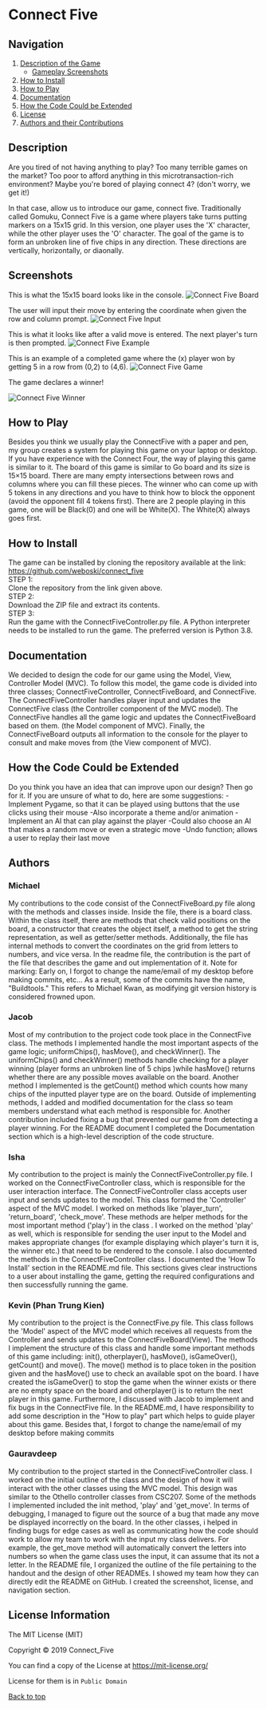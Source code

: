# Connect Five

## Navigation 
<a name="top"></a> 
1. [Description of the Game](#description) 
    - [Gameplay Screenshots](#screenshots) 
2. [How to Install](#install) 
3. [How to Play](#play) 
4. [Documentation](#doc) 
5. [How the Code Could be Extended](#codeExtension)
6. [License](#license)
7. [Authors and their Contributions](#authors) 


## Description 
<a name="description"></a>
Are you tired of not having anything to play?
Too many terrible games on the market?
Too poor to afford anything in this microtransaction-rich environment?
Maybe you're bored of playing connect 4? (don't worry, we get it!)

In that case, allow us to introduce our game, connect five.
Traditionally called Gomuku, Connect Five is a game where players take turns putting markers 
on a 15x15 grid. In this version, one player uses the 'X' character, while the other player
uses the 'O' character.
The goal of the game is to form an unbroken line of five chips in any direction. 
These directions are vertically, horizontally, or diaonally.
## Screenshots 
<a name="screenshots"></a> 
This is what the 15x15 board looks like in the console.
![Connect Five Board](https://user-images.githubusercontent.com/38819226/70185797-7f138280-16b8-11ea-9f58-ebba53fec10d.png)

The user will input their move by entering the coordinate when given the row and column prompt. 
![Connect Five Input](https://user-images.githubusercontent.com/38819226/70185893-b08c4e00-16b8-11ea-8d23-d771afa3d5cb.png)

This is what it looks like after a valid move is entered. The next player's turn is then prompted. 
![Connect Five Example](https://user-images.githubusercontent.com/38819226/70185941-cbf75900-16b8-11ea-8bc7-0e87e33d4afd.png)

This is an example of a completed game where the (x) player won by getting 5 in a row from (0,2) to (4,6).
![Connect Five Game](https://user-images.githubusercontent.com/38819226/70185990-e598a080-16b8-11ea-8620-f6224a24529e.png)

The game declares a winner!

![Connect Five Winner](https://user-images.githubusercontent.com/38819226/70186021-f21cf900-16b8-11ea-8e57-08826016a3f6.png)

## How to Play 
<a name="play"></a> 
<a name="kevin"></a>
Besides you think we usually play the ConnectFive with a paper and pen, my group creates a system for playing this game on your laptop or desktop. If you have experience with the Connect Four, the way of playing this game is similar to it. The board of this game is similar to Go board and its size is 15×15 board. There are many empty intersections between rows and columns where you can fill these pieces. The winner who can come up with 5 tokens in any directions and you have to think how to block the opponent (avoid the opponent fill 4 tokens first). There are 2 people playing in this game, one will be Black(0) and one will be White(X). The White(X) always goes first. 
## How to Install 
<a name="install"></a>
The game can be installed by cloning the repository available at the link:<br/>
https://github.com/weboski/connect_five<br/>
STEP 1:<br/>
Clone the repository from the link given above.<br/>
STEP 2:<br/>
Download the ZIP file and extract its contents.<br/>
STEP 3:<br/>
Run the game with the ConnectFiveController.py file. A Python interpreter needs to be installed to run the game. The preferred version is Python 3.8.
## Documentation 
<a name="doc"></a> 
We decided to design the code for our game using the Model, View, Controller Model (MVC). To follow this model, the game code is divided into three classes; ConnectFiveController, ConnectFiveBoard, and ConnectFive. The ConnectFiveController handles player input and updates the ConnectFive class (the Controller component of the MVC model). The ConnectFive handles all the game logic and updates the ConnectFiveBoard based on them. (the Model component of MVC). Finally, the ConnectFiveBoard outputs all information to the console for the player to consult and make moves from (the View component of MVC).
## How the Code Could be Extended
<a name = "codeExtention"></a>
Do you think you have an idea that can improve upon our design? Then go for it. If you are unsure of what to do, here are some suggestions:
-Implement Pygame, so that it can be played using buttons that the use clicks using their mouse
    -Also incorporate a theme and/or animation
-Implement an AI that can play against the player
    -Could also choose an AI that makes a random move or even a strategic move
-Undo function; allows a user to replay their last move
## Authors 
<a name="authors"></a> 
### Michael
<a name = "Michael"></a>
My contributions to the code consist of the ConnectFiveBoard.py file along with the methods and classes inside.
Inside the file, there is a board class. Within the class itself, there are methods that check valid positions on the board, a constructor that
creates the object itself, a method to get the string representation, as well as getter/setter methods. Additionally, the file has internal methods to
convert the coordinates on the grid from letters to numbers, and vice versa. In the readme file,
the contribution is the part of the file that describes the game and out implementation of it.
Note for marking: Early on, I forgot to change the name/email of my desktop before making commits, etc...
                  As a result, some of the commits have the name, "Buildtools." This refers to Michael Kwan, as modifying git version history is
                  considered frowned upon.

### Jacob
Most of my contribution to the project code took place in the ConnectFive class. The methods I implemented handle the most important aspects of the game logic; uniformChips(), hasMove(), and checkWinner(). The uniformChips() and checkWinner() methods handle checking for a player winning (player forms an unbroken line of 5 chips )while hasMove() returns whether there are any possible moves available on the board. Another method I implemented is the getCount() method which counts how many chips of the inputted player type are on the board. Outside of implementing methods, I added and modified documentation for the class so team members understand what each method is responsible for. Another contribution included fixing a bug that prevented our game from detecting a player winning. For the README document I completed the Documentation section which is a high-level description of the code structure.


### Isha
My contribution to the project is mainly the ConnectFiveController.py file. I worked on the ConnectFiveController class, which is responsible for the user interaction interface. The ConnectFiveController class accepts user input and sends updates to the model. This class formed the 'Controller' aspect of the MVC model. I worked on methods like 'player_turn', 'return_board', 'check_move'. These methods are helper methods for the most important method ('play') in the class . I worked on the method 'play' as well, which is responsible for sending the user input to the Model and makes appropriate changes (for example displaying which player's turn it is, the winner etc.) that need to be rendered to the console. I also documented the methods in the ConnectFiveController class. I documented the 'How To Install' section in the README.md file. This sections gives clear instructions to a user about installing the game, getting the required configurations and then successfully running the game.


### Kevin (Phan Trung Kien)
My contribution to the project is the ConnectFive.py file. This class follows the 'Model' aspect of the MVC model which receives all requests from the Controller and sends updates to the ConnectFiveBoard(View). The methods I implement the structure of this class and handle some important methods of this game including: init(), otherplayer(), hasMove(), isGameOver(), getCount() and move(). The move() method is to place token in the position given and the hasMove() use to check an available spot on the board. I have created the isGameOver() to stop the game when the winner exists or there are no empty space on the board and otherplayer() is to return the next player in this game. Furthermore, I discussed with Jacob to implement and fix bugs in the ConnectFive file. In the README.md, I have responsibility to add some description in the "How to play" part which helps to guide player about this game. 
Besides that, I forgot to change the name/email of my desktop before making commits


### Gauravdeep 
My contribution to the project started in the ConnectFiveController class. I worked on the initial outline of the class and the design of how it will interact with the other classes using the MVC model. This design was similar to the Othello controller classes from CSC207. Some of the methods I implemented included the init method, 'play' and 'get_move'. In terms of debugging, I managed to figure out the source of a bug that made any move be displayed incorrectly on the board. In the other classes, i helped in finding bugs for edge cases as well as communicating how the code should work to allow my team to work with the input my class delivers. For example, the get_move method will automatically convert the letters into numbers so when the game class uses the input, it can assume that its not a letter. In the README file, I organized the outline of the file pertaining to the handout and the design of other READMEs. I showed my team how they can directly edit the README on GitHub. I created the screenshot, license, and navigation section. 

## <a name="license"></a>License Information

The MIT License (MIT)

Copyright © 2019 Connect_Five

You can find a copy of the License at https://mit-license.org/

License for them is in `Public Domain`


[Back to top](#top)
